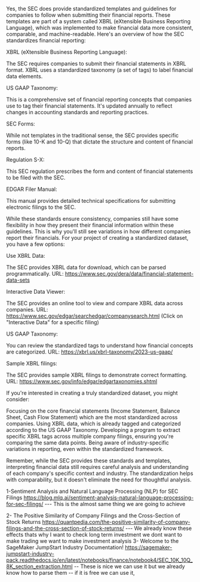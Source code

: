 Yes, the SEC does provide standardized templates and guidelines for companies to follow when submitting their financial reports. These templates are part of a system called XBRL (eXtensible Business Reporting Language), which was implemented to make financial data more consistent, comparable, and machine-readable.
Here's an overview of how the SEC standardizes financial reporting:

XBRL (eXtensible Business Reporting Language):

The SEC requires companies to submit their financial statements in XBRL format.
XBRL uses a standardized taxonomy (a set of tags) to label financial data elements.


US GAAP Taxonomy:

This is a comprehensive set of financial reporting concepts that companies use to tag their financial statements.
It's updated annually to reflect changes in accounting standards and reporting practices.


SEC Forms:

While not templates in the traditional sense, the SEC provides specific forms (like 10-K and 10-Q) that dictate the structure and content of financial reports.


Regulation S-X:

This SEC regulation prescribes the form and content of financial statements to be filed with the SEC.


EDGAR Filer Manual:

This manual provides detailed technical specifications for submitting electronic filings to the SEC.



While these standards ensure consistency, companies still have some flexibility in how they present their financial information within these guidelines. This is why you'll still see variations in how different companies report their financials.
For your project of creating a standardized dataset, you have a few options:

Use XBRL Data:

The SEC provides XBRL data for download, which can be parsed programmatically.
URL: https://www.sec.gov/dera/data/financial-statement-data-sets


Interactive Data Viewer:

The SEC provides an online tool to view and compare XBRL data across companies.
URL: https://www.sec.gov/edgar/searchedgar/companysearch.html (Click on "Interactive Data" for a specific filing)


US GAAP Taxonomy:

You can review the standardized tags to understand how financial concepts are categorized.
URL: https://xbrl.us/xbrl-taxonomy/2023-us-gaap/


Sample XBRL filings:

The SEC provides sample XBRL filings to demonstrate correct formatting.
URL: https://www.sec.gov/info/edgar/edgartaxonomies.shtml



If you're interested in creating a truly standardized dataset, you might consider:

Focusing on the core financial statements (Income Statement, Balance Sheet, Cash Flow Statement) which are the most standardized across companies.
Using XBRL data, which is already tagged and categorized according to the US GAAP Taxonomy.
Developing a program to extract specific XBRL tags across multiple company filings, ensuring you're comparing the same data points.
Being aware of industry-specific variations in reporting, even within the standardized framework.

Remember, while the SEC provides these standards and templates, interpreting financial data still requires careful analysis and understanding of each company's specific context and industry. The standardization helps with comparability, but it doesn't eliminate the need for thoughtful analysis.

1-Sentiment Analysis and Natural Language Processing (NLP) for SEC Filings
https://blog.mlq.ai/sentiment-analysis-natural-language-processing-for-sec-filings/
--- This is the almost same thing we are going to achieve

2- The Positive Similarity of Company Filings and the Cross-Section of Stock Returns
https://quantpedia.com/the-positive-similarity-of-company-filings-and-the-cross-section-of-stock-returns/
--- We already know these effects thats why I want to check long term investment we dont want to make trading we want to make investment
analysis
3- Welcome to the SageMaker JumpStart Industry Documentation!
https://sagemaker-jumpstart-industry-pack.readthedocs.io/en/latest/notebooks/finance/notebook4/SEC_10K_10Q_8K_section_extraction.html
-- These is nice we can use it but we already know how to parse them
-- if it is free we can use it, 

